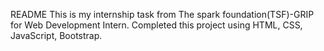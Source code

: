 README
This is my internship task from The spark foundation(TSF)-GRIP for Web Development Intern. Completed this project using HTML, CSS, JavaScript, Bootstrap.
